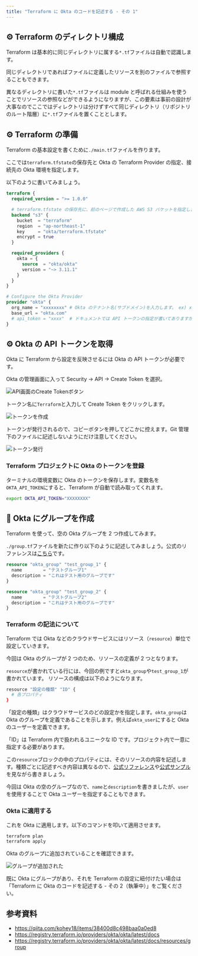 ```yaml
---
title: "Terraform に Okta のコードを記述する - その 1"
---
```


## ⚙️ Terraform のディレクトリ構成

Terraform は基本的に同じディレクトリに属する`*.tf`ファイルは自動で認識します。

同じディレクトリであればファイルに定義したリソースを別のファイルで参照することもできます。

異なるディレクトリに書いた`*.tf`ファイルは module と呼ばれる仕組みを使うことでリソースの参照などができるようになりますが、この要素は事前の設計が大事なのでここではディレクトリは分けずすべて同じディレクトリ（リポジトリのルート階層）に`*.tf`ファイルを置くこととします。

## ⚙️ Terraform の準備

Terraform の基本設定を書くために`./main.tf`ファイルを作ります。

ここでは`terraform.tfstate`の保存先と Okta の Terraform Provider の指定、接続先の Okta 環境を指定します。

以下のように書いてみましょう。

```bash:./main.tf
terraform {
  required_version = ">= 1.0.0"

  # terraform.tfstate の保存先に、前のページで作成した AWS S3 バケットを指定します。
  backend "s3" {
    bucket  = "terraform"
    region  = "ap-northeast-1"
    key     = "okta/terraform.tfstate"
    encrypt = true
  }

  required_providers {
    okta = {
      source  = "okta/okta"
      version = "~> 3.11.1"
    }
  }
}

# Configure the Okta Provider
provider "okta" {
  org_name = "xxxxxxxx" # Okta のテナント名(サブドメイン)を入力します。 ex) xxxxxxxx.okta.com
  base_url = "okta.com"
  # api_token = "xxxx"  # ドキュメントでは API トークンの指定が書いてありますが、このファイルは Git 管理されるためトークンは記述しません。
}
```

## ⚙️ Okta の API トークンを取得

Okta に Terraform から設定を反映させるには Okta の API トークンが必要です。

Okta の管理画面に入って Security → API → Create Token を選択。

![API画面のCreate Tokenボタン](https://storage.googleapis.com/zenn-user-upload/8d4ed799a7cfaff9dda2f638.png)

トークン名に`Terraform`と入力して Create Token をクリックします。

![トークンを作成](https://storage.googleapis.com/zenn-user-upload/4b587b135b5504449e571a73.png)

トークンが発行されるので、コピーボタンを押してどこかに控えます。Git 管理下のファイルに記述しないようにだけ注意してください。

![トークン発行](https://storage.googleapis.com/zenn-user-upload/77127c11475ba66425664d3d.png)

### Terraform プロジェクトに Okta のトークンを登録

ターミナルの環境変数に Okta のトークンを保存します。変数名を`OKTA_API_TOKEN`にすると、Terraform が自動で読み取ってくれます。

```bash
export OKTA_API_TOKEN="XXXXXXXX"
```

## 🔨 Okta にグループを作成

Terraform を使って、空の Okta グループを 2 つ作成してみます。

`./group.tf`ファイルを新たに作り以下のように記述してみましょう。公式のリファレンスは[こちら](https://registry.terraform.io/providers/okta/okta/latest/docs/resources/group)です。

```bash:./group.tf
resource "okta_group" "test_group_1" {
  name        = "テストグループ1"
  description = "これはテスト用のグループです"
}

resource "okta_group" "test_group_2" {
  name        = "テストグループ2"
  description = "これはテスト用のグループです"
}
```

### Terraform の記法について

Terraform では Okta などのクラウドサービスにはリソース（`resource`）単位で設定していきます。

今回は Okta のグループが 2 つのため、リソースの定義が 2 つとなります。

`resource`が書かれている行には、今回の例ですと`okta_group`や`test_group_1`が書かれています。
リソースの構成は以下のようになります。

```bash
resource "設定の種類" "ID" {
  # 各プロパティ
}
```

「設定の種類」はクラウドサービスのどの設定かを指定します。`okta_group`は Okta のグループを定義であることを示します。例えば`okta_user`にすると Okta のユーザーを定義できます。

「ID」は Terraform 内で扱われるユニークな ID です。プロジェクト内で一意に指定する必要があります。

この`resource`ブロックの中のプロパティには、そのリソースの内容を記述します。種類ごとに記述すべき内容は異なるので、[公式リファレンス](https://registry.terraform.io/providers/okta/okta/latest/docs)や[公式サンプル](https://github.com/okta/terraform-provider-okta/tree/master/examples)を見ながら書きましょう。

今回は Okta の空のグループなので、`name`と`description`を書きましたが、`user`を使用することで Okta ユーザーを指定することもできます。

### Okta に適用する

これを Okta に適用します。以下のコマンドを叩いて適用させます。

```bash
terraform plan
terraform apply
```

Okta のグループに追加されていることを確認できます。

![グループが追加された](https://storage.googleapis.com/zenn-user-upload/937ecdd838c45e9a69565a40.png)

既に Okta にグループがあり、それを Terraform の設定に紐付けたい場合は「Terraform に Okta のコードを記述する - その 2（執筆中）」をご覧ください。

## 参考資料

- <https://qiita.com/kohey18/items/38400d8c498baa0a0ed8>
- <https://registry.terraform.io/providers/okta/okta/latest/docs>
- <https://registry.terraform.io/providers/okta/okta/latest/docs/resources/group>
